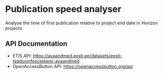 # Publication speed analyser
Analyse the time of first publication relative to project end date in Horizon projects.

## API Documentation
- ETIS API: https://avaandmed.eesti.ee/datasets/eesti-teadusinfosusteemi-avaandmed
- OpenAccessButton API: https://openaccessbutton.org/api
